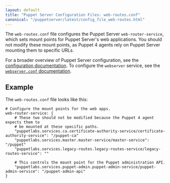 ```yaml
---
layout: default
title: "Puppet Server Configuration Files: web-routes.conf"
canonical: "/puppetserver/latest/config_file_web-routes.html"
---
```


The `web-routes.conf` file configures the Puppet Server `web-router-service`, which sets mount points for Puppet Server's web applications. You should not modify these mount points, as Puppet 4 agents rely on Puppet Server mounting them to specific URLs.

For a broader overview of Puppet Server configuration, see the [configuration documentation](./configuration.html). To configure the `webserver` service, see the [`webserver.conf` documentation](./config_file_webserver.html).

## Example

The `web-routes.conf` file looks like this:

~~~
# Configure the mount points for the web apps.
web-router-service: {
    # These two should not be modified because the Puppet 4 agent expects them to
    # be mounted at these specific paths.
    "puppetlabs.services.ca.certificate-authority-service/certificate-authority-service": "/puppet-ca"
    "puppetlabs.services.master.master-service/master-service": "/puppet"
    "puppetlabs.services.legacy-routes.legacy-routes-service/legacy-routes-service": ""

    # This controls the mount point for the Puppet administration API.
    "puppetlabs.services.puppet-admin.puppet-admin-service/puppet-admin-service": "/puppet-admin-api"
}
~~~